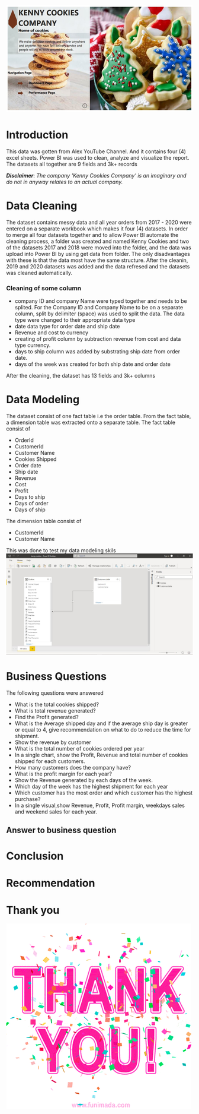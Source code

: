 
![](HomePage.JPG)
-----



# Introduction
This data was gotten from Alex YouTube Channel. And it contains four (4) excel sheets. Power BI was used to clean, analyze and visualize the report. The datasets all together are 9 fields and 3k+ records 

***Disclaimer***: *The company 'Kenny Cookies Company' is an imaginary and do not in anyway relates to an actual company.*

# Data Cleaning 
The dataset contains messy data and all year orders from 2017 - 2020 were entered on a separate workbook which makes it four (4) datasets. In order to merge all four datasets together and to allow Power BI automate the cleaning process, a folder was created and named Kenny Cookies and two of the datasets 2017 and 2018 were moved into the folder, and the data was upload into Power BI by using get data from folder. The only disadvantages with these is that the data most have the same structure. After the cleanin, 2019 and 2020 datasets was added and the data refresed and the datasets was cleaned automatically. 

### Cleaning of some column
- company ID and company Name were typed together and needs to be splited. For the Company ID and Company Name to be on a separate column, split by delimiter (space) was used to split the data. The data type were changed to their appropriate data type
- date data type for order date and ship date
- Revenue and cost to currency 
- creating of profit column by subtraction revenue from cost and data type currency. 
- days to ship column was added by substrating ship date from order date.
- days of the week was created for both ship date and order date

After the cleaning, the dataset has 13 fields and 3k+ columns

# Data Modeling 
The dataset consist of one fact table i.e the order table. From the fact table, a dimension table was extracted onto a separate table. 
The fact table consist of 
- OrderId
- CustomerId
- Customer Name 
- Cookies Shipped 
- Order date
- Ship date 
- Revenue
- Cost 
- Profit
- Days to ship
- Days of order 
- Days of ship

The dimension table consist of 
- CustomerId
- Customer Name 

This was done to test my data modeling skils
![](datamodelling.JPG)

# Business Questions
The following questions were answered 
- What is the total cookies shipped? 
- What is total revenue generated?
- Find the Profit generated?
- What is the Average shipped day and if the average ship day is greater or equal to 4, give recommendation on what to do to reduce the time for shipment. 
- Show the revenue by customer 
- What is the total number of cookies ordered per year 
- In a single chart, show the Profit, Revenue and total number of cookies shipped for each customers.
- How many customers does the company have? 
- What is the profit margin for each year? 
- Show the Revenue generated by each days of the week.
- Which day of the week has the highest shipment for each year 
- Which customer has the most order and which customer has the highest purchase?
- In a single visual,show Revenue, Profit, Profit margin, weekdays sales and weekend sales for each year.

## Answer to business question
 
# Conclusion 


# Recommendation

# Thank you

![](thank-you-2.gif)
